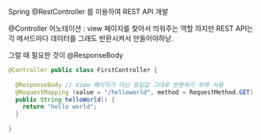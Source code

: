 Spring @RestController 를 이용하여 REST API 개발

@Controller 어노테이션 : view 페이지를 찾아서 띄워주는 역할
하지만 REST API는 각 메서드마다 데이터를 그래도 반환시켜서 만들어야하낟.

그럴 때 필요한 것이 @ResponseBody

~~~java
@Controller public class FirstController {
  
  @ResponseBody // View 페이지가 아닌 응답값 그대로 반환하기 위해 사용 
  @RequestMapping (value = "/helloworld", method = RequestMethod.GET) 
  public String helloWorld() { 
    return "hello world"; 
  } 
  
}

~~~